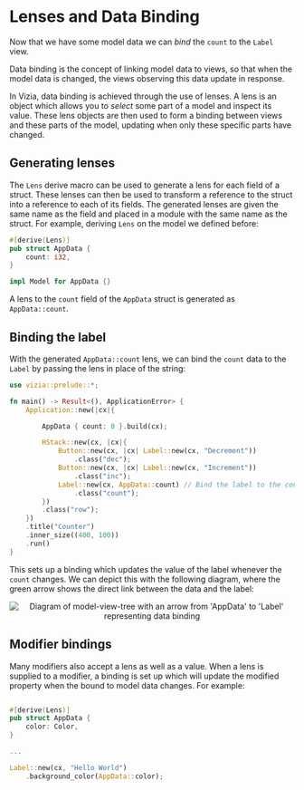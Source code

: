 # Lenses and Data Binding

Now that we have some model data we can *bind* the `count` to the `Label` view. 

Data binding is the concept of linking model data to views, so that when the model data is changed, the views observing this data update in response.

In Vizia, data binding is achieved through the use of lenses. A lens is an object which allows you to *select* some part of a model and inspect its value. These lens objects are then used to form a binding between views and these parts of the model, updating when only these specific parts have changed.


## Generating lenses

The `Lens` derive macro can be used to generate a lens for each field of a struct. These lenses can then be used to transform a reference to the struct into a reference to each of its fields. The generated lenses are given the same name as the field and placed in a module with the same name as the struct. For example, deriving `Lens` on the model we defined before:

```rust
#[derive(Lens)]
pub struct AppData {
    count: i32,
}

impl Model for AppData {}
```

A lens to the `count` field of the `AppData` struct is generated as `AppData::count`.

## Binding the label

With the generated `AppData::count` lens, we can bind the `count` data to the `Label` by passing the lens in place of the string:

```rust
use vizia::prelude::*;

fn main() -> Result<(), ApplicationError> {
    Application::new(|cx|{

        AppData { count: 0 }.build(cx);

        HStack::new(cx, |cx|{
            Button::new(cx, |cx| Label::new(cx, "Decrement"))
                .class("dec");
            Button::new(cx, |cx| Label::new(cx, "Increment"))
                .class("inc");
            Label::new(cx, AppData::count) // Bind the label to the count data
                .class("count");
        })
        .class("row");
    })
    .title("Counter")
    .inner_size((400, 100))
    .run()
}
```

This sets up a binding which updates the value of the label whenever the `count` changes. We can depict this with the following diagram, where the green arrow shows the direct link between the data and the label:

<p align="center">
<img src="img/binding.svg" alt="Diagram of model-view-tree with an arrow from 'AppData' to 'Label' representing data binding"/>
</p>

## Modifier bindings
Many modifiers also accept a lens as well as a value. When a lens is supplied to a modifier, a binding is set up which will update the modified property when the bound to model data changes. For example:

```rust

#[derive(Lens)]
pub struct AppData {
    color: Color,
}

...

Label::new(cx, "Hello World")
    .background_color(AppData::color);
```

